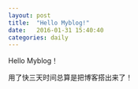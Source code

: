 ```yaml
---
layout: post
title:  "Hello Myblog!"
date:   2016-01-31 15:40:40
categories: daily
---
```


Hello Myblog！

用了快三天时间总算是把博客搭出来了！

